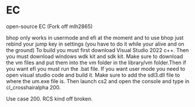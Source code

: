 # EC
open-source EC
(Fork off mlh2865)


bhop only works in usermode and efi at the moment and to use bhop just rebind your jump key in settings (you have to do it while your alive and on the ground)
To build you must first download Visual Studio 2022 c++. Then you must download windows wdk kit and sdk kit. Make sure to download the vm files and put them into the vm folder in the library/vm folder.Then if you want efi you must run the .bat file. If you want user mode you need to open visual studio code and build it. Make sure to add the sdl3.dll file to where the um.exe file is. Then launch cs2 and open the console and type in cl_crosshairalpha 200. 
 
Use case 200.
RCS kind off broken.
